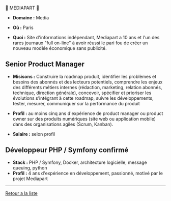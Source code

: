 📰 MEDIAPART 📰 

- **Domaine :** Media

- **Où :** Paris
- **Quoi :** Site d'informations indépendant,
Mediapart a 10 ans et l'un des rares journaux "full on-line" à avoir réussi le pari fou de créer un
nouveau modèle économique sans publicité.

## Senior Product Manager

- **Misisons :** Construire la roadmap produit, identifier les problèmes et besoins des abonnés et des lecteurs potentiels, comprendre les enjeux des différents métiers internes (rédaction, marketing, relation abonnés, technique, direction générale), concevoir, spécifier et prioriser les évolutions s’intégrant à cette roadmap, suivre les développements, tester, mesurer, communiquer sur la performance du produit
- **Profil :** au moins cinq ans d'expérience de product manager ou product owner sur des produits numériques (site web ou application mobile) dans des organisations agiles (Scrum, Kanban).

- **Salaire :** selon profil

## Développeur PHP / Symfony confirmé
- **Stack :** PHP / Symfony, Docker, architecture logicielle, message queuing, python
- **Profil :** 4 ans d'expérience en développement, passionné, motivé par le projet Mediapart

----
[Retour a la liste](#file-00readme-md)